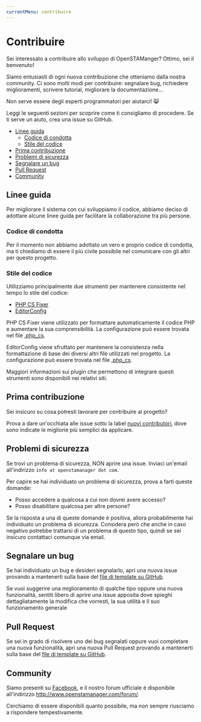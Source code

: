 ```yaml
---
currentMenu: contribuire
---
```


# Contribuire

Sei interessato a contribuire allo sviluppo di OpenSTAManger? Ottimo, sei il benvenuto!

Siamo entusiasti di ogni nuova contribuzione che otteniamo dalla nostra community.
Ci sono molti modi per contribuire: segnalare bug, richiedere miglioramenti, scrivere tutorial, migliorare la documentazione...

Non serve essere degli esperti programmatori per aiutarci! :smile_cat:

Leggi le seguenti sezioni per scoprire come ti consigliamo di procedere.
Se ti serve un aiuto, crea una issue su GitHub.

<!-- TOC depthFrom:2 depthTo:6 orderedList:false updateOnSave:true withLinks:true -->

- [Linee guida](#linee-guida)
    - [Codice di condotta](#codice-di-condotta)
    - [Stile del codice](#stile-del-codice)
- [Prima contribuzione](#prima-contribuzione)
- [Problemi di sicurezza](#problemi-di-sicurezza)
- [Segnalare un bug](#segnalare-un-bug)
- [Pull Request](#pull-request)
- [Community](#community)

<!-- /TOC -->

## Linee guida

Per migliorare il sistema con cui sviluppiamo il codice, abbiamo deciso di adottare alcune linee guida per facilitare la collaborazione tra più persone.

### Codice di condotta

Per il momento non abbiamo adottato un vero e proprio codice di condotta, ma ti chiediamo di essere il più civile possibile nel comunicare con gli altri per questo progetto.

### Stile del codice

Utilizziamo principalmente due strumenti per mantenere consistente nel tempo lo stile del codice:
- [PHP CS Fixer](https://github.com/FriendsOfPHP/PHP-CS-Fixer)
- [EditorConfig](http://editorconfig.org>)

PHP CS Fixer viene utilizzato per formattare automaticamente il codice PHP e aumentare la sua comprensibilità.
La configurazione può essere trovata nel file [.php_cs](https://github.com/devcode-it/openstamanager/blob/master/.php_cs).

EditorConfig viene sfruttato per mantenere la consistenza nella formattazione di base dei diversi altri file utilizzati nel progetto.
La configurazione può essere trovata nel file [.php_cs](https://github.com/devcode-it/openstamanager/blob/master/.editorconfig).

Maggiori informazioni sui plugin che permettono di integrare questi strumenti sono disponibili nei relativi siti.

## Prima contribuzione

Sei insicuro su cosa potresti lavorare per contribuire al progetto?

Prova a dare un'occhiata alle issue sotto la label [nuovi contributori](https://github.com/devcode-it/openstamanager/labels/nuovi%20contributori), dove sono indicate le migliorie più semplici da applicare.

## Problemi di sicurezza

Se trovi un problema di sicurezza, NON aprire una issue. Inviaci un'email all'indirizzo `info at openstamanager dot com`.

Per capire se hai individuato un problema di sicurezza, prova a farti queste domande:

* Posso accedere a qualcosa a cui non dovrei avere accesso?
* Posso disabilitare qualcosa per altre persone?

Se la risposta a una di queste domande è positiva, allora probabilmente hai individuato un problema di sicurezza.
Considera però che anche in caso negativo potrebbe trattarsi di un problema di questo tipo, quindi se sei insicuro contattaci comunque via email.

## Segnalare un bug

Se hai individuato un bug e desideri segnalarlo, apri una nuova issue provando a mantenerti sulla base del [file di template su GitHub](https://github.com/devcode-it/openstamanager/blob/master/.github/ISSUE_TEMPLATE.md).

Se vuoi suggerire una miglioramento di qualche tipo oppure una nuova funzionalità, sentiti libero di aprire una issue apposita dove spieghi dettagliatamente la modifica che vorresti, la sua utilità e il suo funzionamento generale

## Pull Request

Se sei in grado di risolvere uno dei bug segnalati oppure vuoi completare una nuova funzionalità, apri una nuova Pull Request provando a mantenerti sulla base del [file di template su GitHub](https://github.com/devcode-it/openstamanager/blob/master/.github/PULL_REQUEST_TEMPLATE.md).

## Community

Siamo presenti su [Facebook](https://www.facebook.com/openstamanager), e il nostro forum ufficiale è disponibile all'indirizzo <http://www.openstamanager.com/forum/>.

Cerchiamo di essere disponibili quanto possibile, ma non sempre riusciamo a rispondere tempestivamente.
